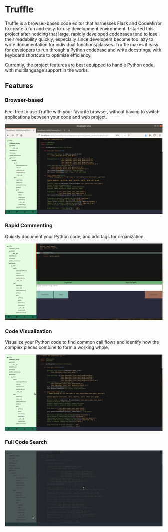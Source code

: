 # Truffle

Truffle is a browser-based code editor that harnesses Flask and CodeMirror to create a fun and easy-to-use development environment. I started this project after noticing that large, rapidly developed codebases tend to lose their readability quickly, especially since developers become too lazy to write documentation for individual functions/classes. Truffle makes it easy for developers to run through a Python codebase and write docstrings, with keyboard shortcuts to optimize efficiency.

Currently, the project features are best equipped to handle Python code, with multilanguage support in the works.

## Features
### Browser-based
Feel free to use Truffle with your favorite browser, without having to switch applications between your code and web project.

![Screenshot](readme_images/truffle.jpg)


### Rapid Commenting
Quickly document your Python code, and add tags for organization.

![Commenting demo](readme_images/commenting.gif)


### Code Visualization
Visualize your Python code to find common call flows and identify how the complex pieces combine to form a working whole.

![Visualization demo](readme_images/vis.gif)


### Full Code Search

![Search demo](readme_images/search.gif)
